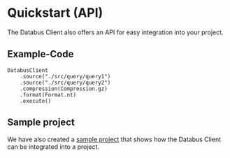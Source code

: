 # Quickstart (API)

The Databus Client also offers an API for easy integration into your project.

## Example-Code
```
DatabusClient
    .source("./src/query/query1")
    .source("./src/query/query2")
    .compression(Compression.gz)
    .format(Format.nt)
    .execute()
```

## Sample project

We have also created a [sample project](https://github.com/dbpedia/databus-client/tree/master/example) that shows how the Databus Client can be integrated into a project.